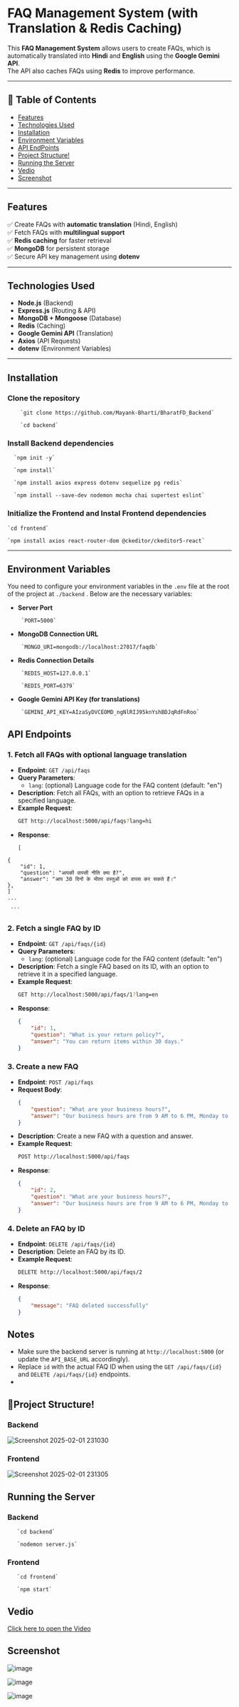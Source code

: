 # FAQ Management System (with Translation & Redis Caching)

This **FAQ Management System** allows users to create FAQs, which is automatically translated into **Hindi** and **English** using the **Google Gemini API**.  
The API also caches FAQs using **Redis** to improve performance.

---

## 📖 Table of Contents
- [Features](#features)
- [Technologies Used](#technologies-used)
- [Installation](#installation)
- [Environment Variables](#environment-variables)
- [API EndPoints](#api-endpoints)
- [Project Structure!](#project-structure)
- [Running the Server](#running-the-server)
- [Vedio](#Vedio)
- [Screenshot](#Screenshot)

---

## Features
✅ Create FAQs with **automatic translation** (Hindi, English)  
✅ Fetch FAQs with **multilingual support**  
✅ **Redis caching** for faster retrieval  
✅ **MongoDB** for persistent storage  
✅ Secure API key management using **dotenv**  

---

## Technologies Used
- **Node.js** (Backend)
- **Express.js** (Routing & API)
- **MongoDB + Mongoose** (Database)
- **Redis** (Caching)
- **Google Gemini API** (Translation)
- **Axios** (API Requests)
- **dotenv** (Environment Variables)

---

## Installation

###  Clone the repository

        `git clone https://github.com/Mayank-Bharti/BharatFD_Backend`
        
        `cd backend`

### Install Backend dependencies

      `npm init -y`

      `npm install`
      
      `npm install axios express dotenv sequelize pg redis`
      
      `npm install --save-dev nodemon mocha chai supertest eslint`


###  Initialize the Frontend and Instal Frontend dependencies

    `cd frontend`
    
    `npm install axios react-router-dom @ckeditor/ckeditor5-react`

---

## Environment Variables

You need to configure your environment variables in the `.env` file at the root of the project at `./backend` . Below are the necessary variables:

- **Server Port**  

       `PORT=5000`

- **MongoDB Connection URL**  

       `MONGO_URI=mongodb://localhost:27017/faqdb`

- **Redis Connection Details**  

       `REDIS_HOST=127.0.0.1`  

       `REDIS_PORT=6379`

- **Google Gemini API Key (for translations)**  

       `GEMINI_API_KEY=AIzaSyDVCEOMD_ngNlRIJ95knYshBDJqRdFnRoo`


## API Endpoints

### 1. **Fetch all FAQs with optional language translation**
   - **Endpoint**: `GET /api/faqs`
   - **Query Parameters**: 
     - `lang`: (optional) Language code for the FAQ content (default: "en")
   - **Description**: Fetch all FAQs, with an option to retrieve FAQs in a specified language.
   - **Example Request**: 
     ```bash
     GET http://localhost:5000/api/faqs?lang=hi
     ```
   - **Response**:
     ```
     [
    {
        "id": 1,
        "question": "आपकी वापसी नीति क्या है?",
        "answer": "आप 30 दिनों के भीतर वस्तुओं को वापस कर सकते हैं।"
    },
    ]
    ...

     ```

### 2. **Fetch a single FAQ by ID**
   - **Endpoint**: `GET /api/faqs/{id}`
   - **Query Parameters**: 
     - `lang`: (optional) Language code for the FAQ content (default: "en")
   - **Description**: Fetch a single FAQ based on its ID, with an option to retrieve it in a specified language.
   - **Example Request**:
     ```bash
     GET http://localhost:5000/api/faqs/1?lang=en
     ```
   - **Response**:
     ```json
     {
         "id": 1,
         "question": "What is your return policy?",
         "answer": "You can return items within 30 days."
     }
     ```

### 3. **Create a new FAQ**
   - **Endpoint**: `POST /api/faqs`
   - **Request Body**:
     ```json
     {
         "question": "What are your business hours?",
         "answer": "Our business hours are from 9 AM to 6 PM, Monday to Friday."
     }
     ```
   - **Description**: Create a new FAQ with a question and answer.
   - **Example Request**:
     ```bash
     POST http://localhost:5000/api/faqs
     ```
   - **Response**:
     ```json
     {
         "id": 2,
         "question": "What are your business hours?",
         "answer": "Our business hours are from 9 AM to 6 PM, Monday to Friday."
     }
     ```

### 4. **Delete an FAQ by ID**
   - **Endpoint**: `DELETE /api/faqs/{id}`
   - **Description**: Delete an FAQ by its ID.
   - **Example Request**:
     ```bash
     DELETE http://localhost:5000/api/faqs/2
     ```
   - **Response**:
     ```json
     {
         "message": "FAQ deleted successfully"
     }
     ```

## Notes
- Make sure the backend server is running at `http://localhost:5000` (or update the `API_BASE_URL` accordingly).
- Replace `id` with the actual FAQ ID when using the `GET /api/faqs/{id}` and `DELETE /api/faqs/{id}` endpoints.
- 


##  📂Project Structure!

   ### Backend
         
![Screenshot 2025-02-01 231030](https://github.com/user-attachments/assets/ade62730-3f56-45a3-88ce-c0c6d7fcbdb1)

   ### Frontend 

 ![Screenshot 2025-02-01 231305](https://github.com/user-attachments/assets/b4366546-eba8-47c2-a668-41f04905ab6f)


## Running the Server

### Backend

       `cd backend`
       
       `nodemon server.js`

### Frontend

       `cd frontend`
       
       `npm start`

## Vedio

[Click here to open the Video](https://drive.google.com/file/d/1btP_Pp3iHDMuzsAD7K4LrhqFFC0mlp8X/view?usp=drive_link)

## Screenshot

![image](https://github.com/user-attachments/assets/b48e900b-1815-401d-8a64-b25762b9d051)

![image](https://github.com/user-attachments/assets/2bc47ae9-389c-4f38-95eb-8dc79b06f211)

![image](https://github.com/user-attachments/assets/748693ba-9f93-4b65-97d3-ac896ffc283d)





